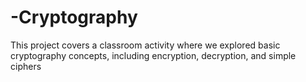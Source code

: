 # -Cryptography

This project covers a classroom activity where we explored basic cryptography concepts, including encryption, decryption, and simple ciphers
